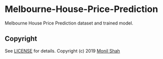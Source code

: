 # Melbourne-House-Price-Prediction
Melbourne House Price Prediction dataset and trained model.










## Copyright
See [LICENSE](LICENSE) for details.
Copyright (c) 2019 [Monil Shah](https://www.linkedin.com/in/monil-shah-140650142/)
